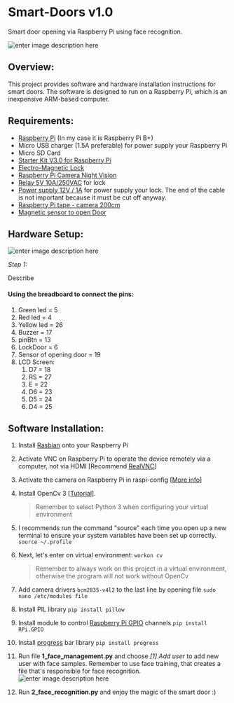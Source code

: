 # Smart-Doors v1.0
Smart door opening via Raspberry Pi using face recognition.

![enter image description here](https://lh3.googleusercontent.com/ZuzLBom_JPEEM14VQioGLCJJWu3Mqh9_ecLV-SS9GiK_wT2KnzoZeclkjZpW9ACmv5bqXqTs220x=s220)

## Overview:
This project provides software and hardware installation instructions for smart doors. The software is designed to run on a Raspberry Pi, which is an inexpensive ARM-based computer.

## Requirements:

 - [Raspberry Pi](http://www.raspberrypi.org/) (In my case it is Raspberry Pi B+)
 - Micro USB charger (1.5A preferable) for power supply your Raspberry Pi
 - Micro SD Card
 - [Starter Kit V3.0 for Raspberry Pi](https://pl.aliexpress.com/item/SunFounder-Super-Starter-Learning-Kit-V3-0-for-Raspberry-Pi-3-2-Model-B-1-Model/32805707137.html?spm=a2g0s.9042311.0.0.27425c0fwNGuQX)
 - [Electro-Magnetic Lock](https://pl.aliexpress.com/item/60KG-132lb-Electric-Magnetic-Lock-Fail-Secure-DC-12V-for-Door-Entry-Access-Control-System/32764160255.html?spm=a2g0s.9042311.0.0.27425c0fcBsA9n)
 - [Raspberry Pi Camera Night Vision](https://pl.aliexpress.com/item/Raspberry-Pi-Camera-RPI-Focal-Adjustable-Night-Version-Camera-Acrylic-Holder-IR-Light-FFC-Cable-for/32796213162.html?spm=a2g0s.9042311.0.0.27425c0fcBsA9n)
 - [Relay 5V 10A/250VAC](https://botland.com.pl/en/relays/8463-relay-5v-10a250vac.html) for lock
 - [Power supply 12V / 1A](https://botland.com.pl/en/mains-power-supplies/5045-power-supply-12v-1a-dc-plug-55-25mm.html) for power supply your lock. 
 The end of the cable is not important because it must be cut off anyway.
 - [Raspberry Pi tape - camera 200cm](https://botland.com.pl/en/ffc-fpc-connectors/3952-raspberry-pi-tape-camera-200cm-15-wires-1mm-raster.html)
 - [Magnetic sensor to open Door](https://botland.com.pl/en/magnetic-sensors/3104-magnetic-sensor-to-open-door-window-reed-contact-cmd14-screws.html)


## Hardware Setup:
![enter image description here](https://lh3.googleusercontent.com/d3fj4aBOaN3fpGIbpKns15QNstFF4ihZ2WMupRjTqvkvAG_EOvPFVuIfbylhvCiZUPf4PFkdKw1T=s400)

*Step 1:*

Describe

#### Using the breadboard to connect the pins:
1. Green led = 5
2. Red led = 4
3. Yellow led = 26
4. Buzzer = 17
5. pinBtn = 13
6. LockDoor = 6
7. Sensor of opening door = 19
8. LCD Screen:
	1. D7 = 18
	2. RS = 27
	3. E = 22
	4. D6 = 23
	5. D5 = 24
	6. D4 = 25


## Software Installation:
 1.  Install [Rasbian](https://www.raspberrypi.org/downloads/raspbian/)  onto your Raspberry Pi
 
 2. Activate VNC on Raspberry Pi to operate the device remotely via a computer, not via HDMI [Recommend [RealVNC](https://www.realvnc.com/en/connect/download/viewer/)]
 
 3. Activate the camera on Raspberry Pi in raspi-config [[More info](https://www.raspberrypi.org/documentation/configuration/camera.md)]
 
 4. Install OpenCv 3 [[Tutorial](https://www.pyimagesearch.com/2017/09/04/raspbian-stretch-install-opencv-3-python-on-your-raspberry-pi/)]. 

	> Remember to select Python 3 when configuring your virtual environment

 5. I recommends run the command "source" each time you open up a new terminal to ensure your system variables have been set up correctly.  
  `source ~/.profile`

 6. Next, let's enter on virtual environment: 
 `workon cv`

	> Remember to always work on this project in a virtual environment,
	> otherwise the program will not work without OpenCv


 7. Add camera drivers `bcm2835-v4l2` to the last line by opening file `sudo nano /etc/modules file`

 8. Install PIL library 
 `pip install pillow`

 9. Install module to control [Raspberry Pi GPIO](https://pypi.org/project/RPi.GPIO/) channels
 `pip install RPi.GPIO`
 
 10. Install [progress](https://pypi.org/project/progress/) bar library 
 `pip install progress`
	 
 12. Run file **1_face_management.py** and choose *[1] Add user* to add new user with face samples. Remember to use face training, that creates a file that's responsible for face recognition.
		![enter image description here](https://lh3.googleusercontent.com/yGJpRubCJUU9t5htu5X2TKgAxZJKJH-S56T07qFlUBnv6hfDlf1-Qh-wVfxqbSVtpnOn6yYsVkfX)
	
13. Run **2_face_recognition.py** and enjoy the magic of the smart door :)


<!--stackedit_data:
eyJoaXN0b3J5IjpbLTEwMDY5NTI4MiwtMTI0OTQ4NDkzNCwtND
g4NjM2NzA1LC0xMTcyNTE1ODkyLDkyNDIzOTY4LC0xMjk1NDAy
Mzc5LC04NTM1NDY2NiwtOTcwMzkxOTk1LC0zMzQ3MzM0MTcsMT
YzODM4MDY5MiwtOTQwODQ5NDY4LC0yNzI5NDUwMjQsMTc0NzM1
MjkxOF19
-->